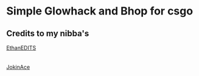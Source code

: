 <h1>Simple Glowhack and Bhop for csgo</h1>

<h2>Credits to my nibba's</h2>

<a href="https://github.com/EthanEDITS">EthanEDITS</a>
<br>
<br>
<br>
<a href="https://github.com/JokinAce">JokinAce</a>
<br>

